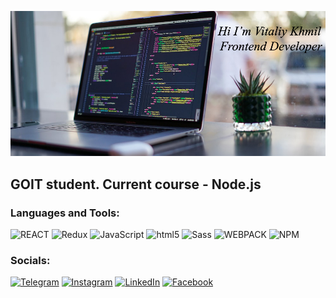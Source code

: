 ![Header](https://github.com/VitaliyKhmil/VitaliyKhmil/blob/main/assets/photo.png)

## GOIT student. Current course - Node.js




### Languages and Tools:
![REACT](https://img.shields.io/badge/-REACT-090909?style=for-the-badge&logo=REACT&logoColor=47C5FB)
![Redux](https://img.shields.io/badge/-Redux-090909?style=for-the-badge&logo=Redux&logoColor=F88C00)
![JavaScript](https://img.shields.io/badge/-JavaScript-090909?style=for-the-badge&logo=JavaScript&logoColor=E9D54D)
![html5 ](https://img.shields.io/badge/-html5-090909?style=for-the-badge&logo=html5&logoColor=097CDB)
![Sass](https://img.shields.io/badge/-Sass-090909?style=for-the-badge&logo=Sass&logoColor=F8C52C)
![WEBPACK](https://img.shields.io/badge/-WEBPACK-090909?style=for-the-badge&logo=WEBPACK&logoColor=F88C00)
![NPM](https://img.shields.io/badge/-NPM-090909?style=for-the-badge&logo=NPM&logoColor=F88C00)

### Socials:
[![Telegram](https://img.shields.io/badge/-Telegram-090909?style=for-the-badge&logo=telegram&logoColor=27A0D9)](https://t.me/KhmilVitaliy)
[![Instagram](https://img.shields.io/badge/-Instagram-090909?style=for-the-badge&logo=instagram&logoColor=B4068E)](https://www.instagram.com/vitaliy.khmil)
[![LinkedIn](https://img.shields.io/badge/-LinkedIn-090909?style=for-the-badge&logo=linkedin&logoColor=007BB6)](https://www.linkedin.com/in/khmilvitaliy)
[![Facebook](https://img.shields.io/badge/-Facebook-090909?style=for-the-badge&logo=Facebook&logoColor=1195F5)](https://www.facebook.com/vitaliy.khmil)